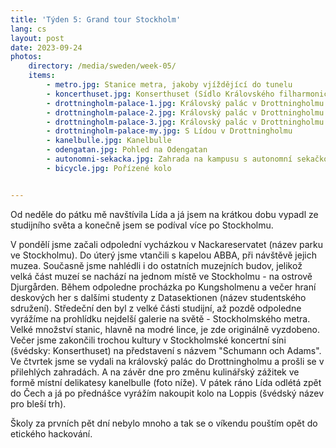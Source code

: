 ```yaml
---
title: 'Týden 5: Grand tour Stockholm'
lang: cs
layout: post
date: 2023-09-24
photos:
    directory: /media/sweden/week-05/
    items:
        - metro.jpg: Stanice metra, jakoby vjíždějící do tunelu
        - koncerthuset.jpg: Konserthuset (Sídlo Královského filharmonického orchestru Stockholm)
        - drottningholm-palace-1.jpg: Královský palác v Drottningholmu
        - drottningholm-palace-2.jpg: Královský palác v Drottningholmu
        - drottningholm-palace-3.jpg: Královský palác v Drottningholmu
        - drottningholm-palace-my.jpg: S Lídou v Drottningholmu
        - kanelbulle.jpg: Kanelbulle
        - odengatan.jpg: Pohled na Odengatan
        - autonomni-sekacka.jpg: Zahrada na kampusu s autonomní sekačkou
        - bicycle.jpg: Pořízené kolo


---
```


Od neděle do pátku mě navštívila Lída a já jsem na krátkou dobu vypadl ze studijního světa a konečně jsem se podíval více po Stockholmu. 

V pondělí jsme začali odpolední vycházkou v Nackareservatet (název parku ve Stockholmu). Do úterý jsme vtančili s kapelou ABBA, při návštěvě jejich muzea. Současně jsme nahlédli i do ostatních muzejních budov, jelikož velká část muzeí se nachází na jednom místě ve Stockholmu - na ostrově Djurgården. Během odpoledne procházka po Kungsholmenu a večer hraní deskových her s dalšími studenty z Datasektionen (název studentského sdružení). Středeční den byl z velké části studijní, až pozdě odpoledne vyrážíme na prohlídku nejdelší galerie na světě - Stockholmského metra. Velké množství stanic, hlavně na modré lince, je zde originálně vyzdobeno. Večer jsme zakončili trochou kultury v Stockholmské koncertní síni (švédsky: Konserthuset) na představení s názvem "Schumann och Adams". Ve čtvrtek jsme se vydali na královský palác do Drottningholmu a prošli se v přilehlých zahradách. A na závěr dne pro změnu kulinářský zážitek ve formě místní delikatesy kanelbulle (foto níže). V pátek ráno Lída odlétá zpět do Čech a já po přednášce vyrážím nakoupit kolo na Loppis (švédský název pro bleší trh). 

Školy za prvních pět dní nebylo mnoho a tak se o víkendu pouštím opět do etického hackování.
